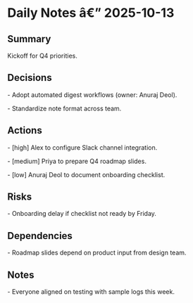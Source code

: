 ﻿# Daily Notes â€” 2025-10-13



## Summary

Kickoff for Q4 priorities.



## Decisions

\- Adopt automated digest workflows (owner: Anuraj Deol).

\- Standardize note format across team.



## Actions

\- [high] Alex to configure Slack channel integration.

\- [medium] Priya to prepare Q4 roadmap slides.

\- [low] Anuraj Deol to document onboarding checklist.



## Risks

\- Onboarding delay if checklist not ready by Friday.



## Dependencies

\- Roadmap slides depend on product input from design team.



## Notes

\- Everyone aligned on testing with sample logs this week.
